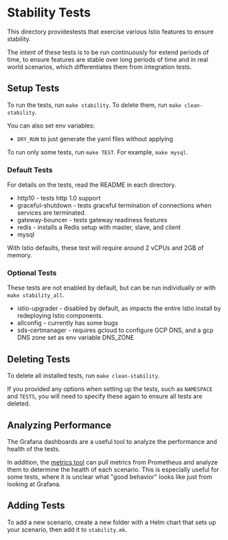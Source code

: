 # Stability Tests

This directory providestests that exercise various Istio features to ensure stability.

The intent of these tests is to be run continuously for extend periods of time, to ensure features are stable over long periods of time and in real world scenarios, which differentiates them from integration tests.

## Setup Tests

To run the tests, run `make stability`. To delete them, run `make clean-stability`.

You can also set env variables:
* `DRY_RUN` to just generate the yaml files without applying

To run only some tests, run `make TEST`. For example, `make mysql`.

### Default Tests

For details on the tests, read the README in each directory.

* http10 - tests http 1.0 support
* graceful-shutdown - tests graceful termination of connections when services are terminated.
* gateway-bouncer - tests gateway readiness features 
* redis - installs a Redis setup with master, slave, and client
* mysql

With Istio defaults, these test will require around 2 vCPUs and 2GB of memory.

### Optional Tests

These tests are not enabled by default, but can be run individually or with `make stability_all`.

* istio-upgrader - disabled by default, as impacts the entire Istio install by redeploying Istio components.
* allconfig - currently has some bugs
* sds-certmanager - requires gcloud to configure GCP DNS, and a gcp DNS zone set as env variable DNS_ZONE
  
## Deleting Tests

To delete all installed tests, run `make clean-stability`.

If you provided any options when setting up the tests, such as `NAMESPACE` and `TESTS`, you will need to specify these again to ensure all tests are deleted.

## Analyzing Performance

The Grafana dashboards are a useful tool to analyze the performance and health of the tests.

In addition, the [metrics tool](/metrics/check_metrics.py) can pull metrics from Prometheus and analyze them to determine the health of each scenario. This is especially useful for some tests, where it is unclear what "good behavior" looks like just from looking at Grafana.

## Adding Tests

To add a new scenario, create a new folder with a Helm chart that sets up your scenario, then add it to `stability.mk`.
